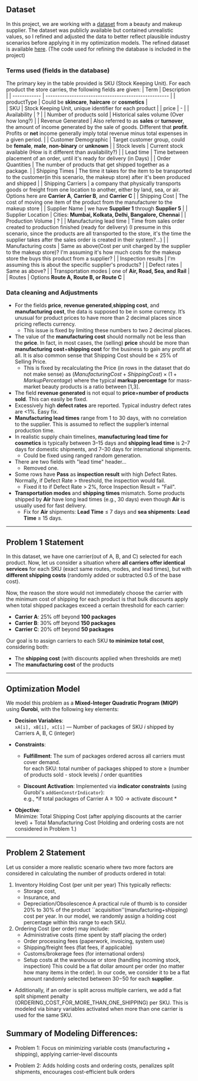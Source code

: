 ## Dataset
In this project, we are working with a [dataset](https://www.kaggle.com/code/amirmotefaker/supply-chain-analysis/input) from a beauty and makeup supplier.
The dataset was publicly available but contained unrealistic values, so I refined and adjusted the data to better reflect plausible industry scenarios before applying it in my optimization models.
The refined dataset is available [here](https://github.com/sfzgzs/gurobi-notes/blob/main/makeup-supply-chain-project/code/cleaned_supply_chain_data.csv).
(The code used for refining the database is included in the project)
### Terms used (fields in the database)
The primary key in the table provided is SKU (Stock Keeping Unit). For each product the store carries, the following fields are given:
| Term | Description |
| ------------ | ---------------------------------------------------- |
| productType | Could be **skincare**, **haircare** or **cosmetics** |  
| SKU | Stock Keeping Unit, unique identifier for each product |
| price | - |
| Availability | ? |
| Number of products sold | Historical sales volume (Over how long?) |
| Revenue Generated | Also referred to as **sales** or **turnover**, the amount of income generated by the sale of goods. Different that **profit**.  Profits or **net** income generally imply total revenue minus total expenses in a given period. |
| Customer Demographic | Target customer group, could be **female**, **male**, **non-binary** or **unknown** |
| Stock levels | Current stock available (How is it different than availability?) |
| Lead time | Time between placement of an order, until it's ready for delivery (in Days) |
| Order Quantities | The number of products that get shipped together as a package. |
| Shipping Times | The time it takes for the item to be transported to the customer(in this scenario, the makeup store) after it's been produced and shipped | 
| Shipping Carriers | a company that physically transports goods or freight from one location to another, either by land, sea, or air. Options here are **Carrier A**, **Carrier B**, and **Carrier C** |
| Shipping Cost | The cost of moving one item of the product from the manufacturer to the makeup store |
| Supplier Name | we have **Supplier 1** through **Supplier 5** |
| Supplier Location | Cities: **Mumbai, Kolkata, Delhi, Bangalore, Chennai** |
| Production Volume | ? |
| Manufacturing lead time | Time from sales order created to production finished (ready for delivery) (I presume in this scenario, since the products are all transported to the store, it's the time the supplier takes after the sales order is created in their system?...) |
| Manufacturing costs | Same as above(Cost per unit charged by the supplier to the makeup store)? I'm assuming it's how much costs for the makeup store the buys this product from a supplier? |
| Inspection results | I'm assuming this is about the specific supplier's products? |
| Defect rates | Same as above? |
| Transportation modes | one of **Air, Road, Sea, and Rail** |
| Routes | Options **Route A, Route B, or Route C** |


### Data cleaning and Adjustments 
- For the fields **price**, **revenue generated**,**shipping cost**, and **manufacturing cost**, the data is supposed to be in some currency.
  It’s unusual for product prices to have more than 2 decimal places since pricing reflects currency.
    - This issue is fixed by limiting these numbers to two 2 decimal places.
- The value of the **manufacturing cost** should normally not be less than the **price**.
  In fact, in most cases, the (selling) **price** should be more than **manufacturing cost**+**shipping cost** for the business to gain any profit at all.
  It is also common sense that Shipping Cost should be $\leq$ 25% of Selling Price.
    - This is fixed by recalculating the Price (in rows in the dataset that do not make sense) as
      $(Manufacturing Cost+Shipping Cost)×(1+Markup Percentage)$
      where the typical **markup percentage** for mass-market beauty products is a ratio between [1,3].
- The field **revenue generated** is not equal to **price**$\times$**number of products sold**. This can easily be fixed.
- Excessively high **defect rates** are reported. Typical industry defect rates are <1%. Easy fix.
- **Manufacturing lead times** range from 1 to 30 days, with no correlation to the supplier. This is assumed to reflect the supplier’s internal production time.
- In realistic supply chain timelines, **manufacturing lead time for cosmetics** is typically between 3–15 days and **shipping lead time** is 2–7 days for domestic shipments, and 7–30 days for international shipments.
  - Could be fixed using ranged random generation.
- There are two fields with "lead time" header...
  - Removed one.
- Some rows have **Pass** as **inspection result** with high Defect Rates. Normally, if Defect Rate > threshold, the inspection would fail.
  - Fixed it to if Defect Rate > 2%, force Inspection Result = "Fail".
- **Transportation modes** and **shipping times** mismatch. Some products shipped by **Air** have long lead times (e.g., 30 days) even though **Air** is usually used for fast delivery.
  - Fix for **Air** shipments: **Lead Time** $\leq$ 7 days and **sea shipments**: **Lead Time** $\geq$ 15 days.
---
## Problem 1 Statement
In this dataset, we have one carrier(out of A, B, and C) selected for each product. 
Now, let us consider a situation where **all carriers offer identical services** for each SKU (exact same routes, modes, and lead times), but with **different shipping costs** (randomly added or subtracted 0.5 of the base cost).  

Now, the reason the store would not immediately choose the carrier with the minimum cost of shipping for each product is that bulk discounts apply when total shipped packages exceed a certain threshold for each carrier:
- **Carrier A**: 25% off beyond **100 packages**
- **Carrier B**: 30% off beyond **150 packages**
- **Carrier C**: 20% off beyond **50 packages**

Our goal is to assign carriers to each SKU **to minimize total cost**, considering both:
- The **shipping cost** (with discounts applied when thresholds are met)  
- The **manufacturing cost** of the products
  
---
## Optimization Model  

We model this problem as a **Mixed-Integer Quadratic Program (MIQP)** using **Gurobi**, with the following key elements:

- **Decision Variables**:  
  `xA[i], xB[i], xC[i]` — Number of packages of SKU *i* shipped by Carriers A, B, C (integer)  

- **Constraints**:  
  - **Fulfillment**: The sum of packages ordered across all carriers must cover demand.  
    for each SKU: total number of packages shipped to store $\geq$ (number of products sold - stock levels) / order quantities 

  - **Discount Activation**: Implemented via **indicator constraints** (using Gurobi's `addGenConstrIndicator`):  
    e.g., *if total packages of Carrier A ≥ 100 → activate discount *  

- **Objective**:  
  Minimize:  Total Shipping Cost (after applying discounts at the carrier level) + Total Manufacturing Cost
(Holding and ordering costs are not considered in Problem 1.)
---
## Problem 2 Statement
Let us consider a more realistic scenario where two more factors are considered in calculating the number of products ordered in total:
1. Inventory Holding Cost (per unit per year)
   This typically reflects:
      - Storage cost,
      - Insurance, and
      - Depreciation/Obsolescence
    A practical rule of thumb is to consider 20% to 30% of the product ``acquisition''(manufacturing+shipping) cost per year.
In our model, we randomly assign a holding cost percentage within this range to each SKU.
2. Ordering Cost (per order)
   may include:
     - Administrative costs (time spent by staff placing the order)
     - Order processing fees (paperwork, invoicing, system use)
     - Shipping/freight fees (flat fees, if applicable)
     - Customs/brokerage fees (for international orders)
     - Setup costs at the warehouse or store (handling incoming stock, inspection)
   This could be a flat dollar amount per order (no matter how many items in the order). In our code, we consider it to be a flat amount randomly selected between $30-$50 for each **supplier**.
- Additionally, if an order is split across multiple carriers, we add a flat split shipment penalty (ORDERING_COST_FOR_MORE_THAN_ONE_SHIPPING) per SKU.
  This is modeled via binary variables activated when more than one carrier is used for the same SKU.

## Summary of Modeling Differences:

- Problem 1: Focus on minimizing variable costs (manufacturing + shipping), applying carrier-level discounts

- Problem 2: Adds holding costs and ordering costs, penalizes split shipments, encourages cost-efficient bulk orders

     

